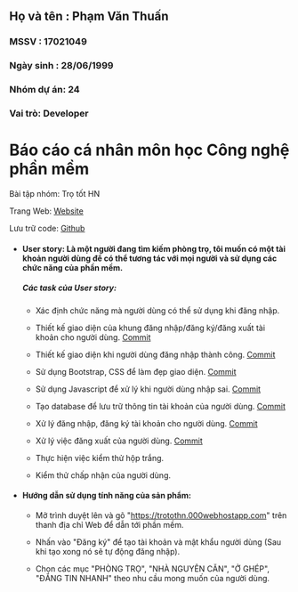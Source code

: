 
## Họ và tên : Phạm Văn Thuấn

### MSSV : 17021049

### Ngày sinh : 28/06/1999

### Nhóm dự án: 24

### Vai trò: Developer

# Báo cáo cá nhân môn học Công nghệ phần mềm


Bài tập nhóm: Trọ tốt HN

Trang Web: [Website](https://trotothn.000webhostapp.com/)

Lưu trữ code: [Github](https://github.com/thangnmuet2017/TroTotHN)

- #### User story: Là một người đang tìm kiếm phòng trọ, tôi muốn có một tài khoản người dùng để có thể tương tác với mọi người và sử dụng các   chức năng của phần mềm.

   ##### Các task của User story: 
    
    + Xác định chức năng mà người dùng có thể sử dụng khi đăng nhập.

    + Thiết kế giao diện của khung đăng nhập/đăng ký/đăng xuất tài khoản cho người dùng. [Commit](https://github.com/thangnmuet2017/TroTotHN/commit/950cd94a308cb3a3162023ff40aee4b1b7ceceac)

    + Thiết kế giao diện khi người dùng đăng nhập thành công. [Commit](https://github.com/thangnmuet2017/TroTotHN/commit/950cd94a308cb3a3162023ff40aee4b1b7ceceac)

    + Sử dụng Bootstrap, CSS để làm đẹp giao diện. [Commit](https://github.com/thangnmuet2017/TroTotHN/commit/950cd94a308cb3a3162023ff40aee4b1b7ceceac)

    + Sử dụng Javascript để xử lý khi người dùng nhập sai. [Commit](https://github.com/thangnmuet2017/TroTotHN/commit/b38cf3943f004d0675e619702b7e0512332c6de6)

    + Tạo database để lưu trữ thông tin tài khoản của người dùng. [Commit](https://github.com/thangnmuet2017/TroTotHN/commit/63f9c24830ed0c76f02979be1f7776e1365cd138)

    + Xử lý đăng nhập, đăng ký tài khoản cho người dùng. [Commit](https://github.com/thangnmuet2017/TroTotHN/commit/178fa8349dfbb8024a57fb5e93d5e68f2bda85f5)

    + Xử lý việc đăng xuất của người dùng. [Commit](https://github.com/thangnmuet2017/TroTotHN/commit/178fa8349dfbb8024a57fb5e93d5e68f2bda85f5)

    + Thực hiện việc kiểm thử hộp trắng.

    +  Kiểm thử chấp nhận của người dùng.
    
- #### Hướng dẫn sử dụng tính năng của sản phẩm: 
    
    + Mở trình duyệt lên và gõ "https://trotothn.000webhostapp.com" trên thanh địa chỉ Web để dẫn tới phần mềm.
    
    + Nhấn vào "Đăng ký" để tạo tài khoản và mật khẩu người dùng (Sau khi tạo xong nó sẽ tự động đăng nhập).
    
    + Chọn các mục "PHÒNG TRỌ", "NHÀ NGUYÊN CĂN", "Ở GHÉP", "ĐĂNG TIN NHANH" theo nhu cầu mong muốn của người dùng.
    
    
    
    
    
    
    
  
